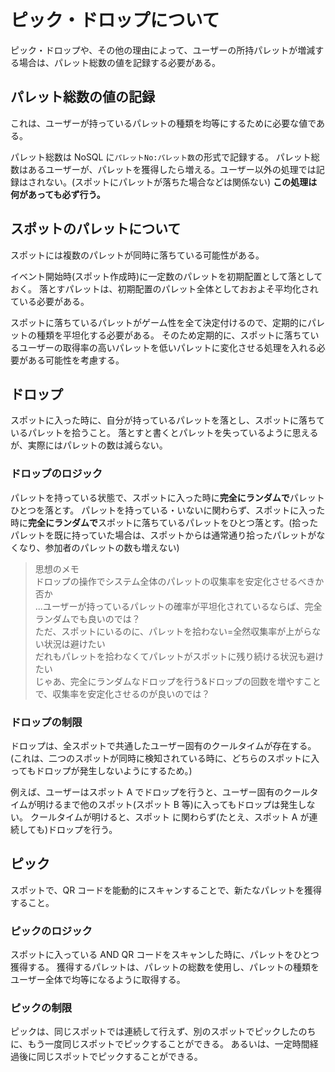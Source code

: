 # ピック・ドロップについて

ピック・ドロップや、その他の理由によって、ユーザーの所持パレットが増減する場合は、パレット総数の値を記録する必要がある。

## パレット総数の値の記録

これは、ユーザーが持っているパレットの種類を均等にするために必要な値である。

パレット総数は NoSQL に`パレットNo:パレット数`の形式で記録する。
パレット総数はあるユーザーが、パレットを獲得したら増える。ユーザー以外の処理では記録はされない。(スポットにパレットが落ちた場合などは関係ない)
**この処理は何があっても必ず行う。**

## スポットのパレットについて

スポットには複数のパレットが同時に落ちている可能性がある。

イベント開始時(スポット作成時)に一定数のパレットを初期配置として落としておく。
落とすパレットは、初期配置のパレット全体としておおよそ平均化されている必要がある。

スポットに落ちているパレットがゲーム性を全て決定付けるので、定期的にパレットの種類を平坦化する必要がある。
そのため定期的に、スポットに落ちているユーザーの取得率の高いパレットを低いパレットに変化させる処理を入れる必要がある可能性を考慮する。

## ドロップ

スポットに入った時に、自分が持っているパレットを落とし、スポットに落ちているパレットを拾うこと。
落とすと書くとパレットを失っているように思えるが、実際にはパレットの数は減らない。

### ドロップのロジック

パレットを持っている状態で、スポットに入った時に**完全にランダムで**パレットひとつを落とす。
パレットを持っている・いないに関わらず、スポットに入った時に**完全にランダムで**スポットに落ちているパレットをひとつ落とす。(拾ったパレットを既に持っていた場合は、スポットからは通常通り拾ったパレットがなくなり、参加者のパレットの数も増えない)

> 思想のメモ  
> ドロップの操作でシステム全体のパレットの収集率を安定化させるべきか否か  
> ...ユーザーが持っているパレットの確率が平坦化されているならば、完全ランダムでも良いのでは？  
> ただ、スポットにいるのに、パレットを拾わない=全然収集率が上がらない状況は避けたい  
> だれもパレットを拾わなくてパレットがスポットに残り続ける状況も避けたい  
> じゃあ、完全にランダムなドロップを行う&ドロップの回数を増やすことで、収集率を安定化させるのが良いのでは？

### ドロップの制限

ドロップは、全スポットで共通したユーザー固有のクールタイムが存在する。(これは、二つのスポットが同時に検知されている時に、どちらのスポットに入ってもドロップが発生しないようにするため。)

例えば、ユーザーはスポット A でドロップを行うと、ユーザー固有のクールタイムが明けるまで他のスポット(スポット B 等)に入ってもドロップは発生しない。
クールタイムが明けると、スポット に関わらず(たとえ、スポット A が連続しても)ドロップを行う。

## ピック

スポットで、QR コードを能動的にスキャンすることで、新たなパレットを獲得すること。

### ピックのロジック

スポットに入っている AND QR コードをスキャンした時に、パレットをひとつ獲得する。
獲得するパレットは、パレットの総数を使用し、パレットの種類をユーザー全体で均等になるように取得する。

### ピックの制限

ピックは、同じスポットでは連続して行えず、別のスポットでピックしたのちに、もう一度同じスポットでピックすることができる。
あるいは、一定時間経過後に同じスポットでピックすることができる。
